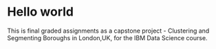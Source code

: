 # Hello world
This is final graded assignments as a capstone project - Clustering and Segmenting Boroughs in London,UK, for the IBM Data Science course.

